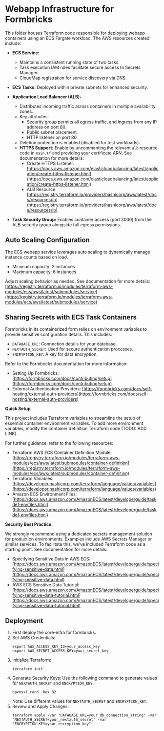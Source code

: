 # Webapp Infrastructure for Formbricks

This folder houses Terraform code responsible for deploying webapp containers using an ECS Fargate workload. The AWS resources created include:

* **ECS Service:**
    * Maintains a consistent running state of two tasks.
    * Task execution IAM roles facilitate secure access to Secrets Manager.
    * CloudMap registration for service discovery via DNS.

* **ECS Tasks:** Deployed within private subnets for enhanced security.

* **Application Load Balancer (ALB):**
    * Distributes incoming traffic across containers in multiple availability zones.
    * Key attributes:
        * Security group permits all egress traffic, and ingress from any IP address on port 80.
        * Public subnet placement.
        * HTTP listener on port 80.
    * Deletion protection is enabled (disabled for test workloads).
    * **HTTPS Support:** Enable by uncommenting the relevant  `alb` resource code in `main.tf` and providing your certificate ARN. See documentation for more details:
        - Create HTTPS Listener: [https://docs.aws.amazon.com/elasticloadbalancing/latest/application/create-https-listener.html](https://docs.aws.amazon.com/elasticloadbalancing/latest/application/create-https-listener.html)
        - ALB Resource: [https://registry.terraform.io/providers/hashicorp/aws/latest/docs/resources/lb](https://registry.terraform.io/providers/hashicorp/aws/latest/docs/resources/lb)

* **Task Security Group:** Enables container access (port 3000) from the ALB security group alongside full egress permissions.

## Auto Scaling Configuration

The ECS webapp service leverages auto scaling to dynamically manage instance counts based on load. 
* Minimum capacity: 2 instances
* Maximum capacity: 6 instances

Adjust scaling behavior as needed. See documentation for more details: [https://registry.terraform.io/modules/terraform-aws-modules/ecs/aws/latest/submodules/service](https://registry.terraform.io/modules/terraform-aws-modules/ecs/aws/latest/submodules/service)

## Sharing Secrets with ECS Task Containers

Formbricks in its containerized form relies on environment variables to provide sensitive configuration details. This includes:

* `DATABASE_URL`: Connection details for your database.
* `NEXTAUTH_SECRET`:  Used for secure authentication processes.
* `ENCRYPTION_KEY`: A key for data encryption.

Refer to the Formbricks documentation for more information:

* Setting Up Formbricks: [https://formbricks.com/docs/contributing/setup](https://formbricks.com/docs/contributing/setup)
* External Authentication Providers: [https://formbricks.com/docs/self-hosting/external-auth-providers](https://formbricks.com/docs/self-hosting/external-auth-providers)

**Quick Setup**

This project includes Terraform variables to streamline the setup of essential container environment variables. To add more environment variables, modify the container definition Terraform code (TODO: ADD LINK).

For further guidance, refer to the following resources:
-   Terraform AWS ECS Container Definition Module: [https://registry.terraform.io/modules/terraform-aws-modules/ecs/aws/latest/submodules/container-definition](https://registry.terraform.io/modules/terraform-aws-modules/ecs/aws/latest/submodules/container-definition)
-   Terraform Variables: [https://developer.hashicorp.com/terraform/language/values/variables](https://developer.hashicorp.com/terraform/language/values/variables)
-   Amazon ECS Environment Files: [https://docs.aws.amazon.com/AmazonECS/latest/developerguide/taskdef-envfiles.html](https://docs.aws.amazon.com/AmazonECS/latest/developerguide/taskdef-envfiles.html)

**Security Best Practice**

We strongly recommend using a dedicated secrets management solution for production environments. Examples include AWS Secrets Manager or similar services. To facilitate this, we've included Terraform code as a starting point. See documentation for more details:
- Specifying Sensitive Data in AWS ECS: [https://docs.aws.amazon.com/AmazonECS/latest/developerguide/specifying-sensitive-data.html](https://docs.aws.amazon.com/AmazonECS/latest/developerguide/specifying-sensitive-data.html)
- AWS ECS Sensitive Data Tutorial: [https://docs.aws.amazon.com/AmazonECS/latest/developerguide/specifying-sensitive-data-tutorial.html](https://docs.aws.amazon.com/AmazonECS/latest/developerguide/specifying-sensitive-data-tutorial.html) 


## Deployment

1. First deploy the core-infra for formbricks.
2. Set AWS Credentials:
   ```shell
   export AWS_ACCESS_KEY_ID=your_access_key
   export AWS_SECRET_ACCESS_KEY=your_secret_key
   ```
3. Initialize Terraform:
   ```shell
   terraform init
   ```
4.  Generate Security Keys:
    Use the following command to generate values for `NEXTAUTH_SECRET` and `ENCRYPTION_KEY`.
    ```shell
    openssl rand -hex 32
    ```
    Note: Use different values for `NEXTAUTH_SECRET` and `ENCRYPTION_KEY`.
5. Review and Apply Changes:
    ```shell
    terraform apply -var "DATABASE_URL=your_db_connection_string" -var "NEXTAUTH_SECRET=your_nextauth_secret" -var "ENCRYPTION_KEY=your_encryption_key"
    ```

